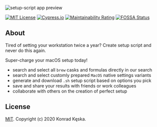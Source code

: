 ![setup-script app preview](https://user-images.githubusercontent.com/29062983/99889924-3b63b100-2c5a-11eb-8bcc-2ac84298866c.png)

[![MIT License](https://img.shields.io/badge/license-MIT-green.svg)](https://github.com/konradkeska/setup-script/blob/master/LICENSE)
[![Cypress.io](https://img.shields.io/badge/tested%20with-Cypress-04C38E.svg)](https://www.cypress.io/)
[![Maintainability Rating](https://sonarcloud.io/api/project_badges/measure?project=konradkeska_setup-script&metric=sqale_rating)](https://sonarcloud.io/dashboard?id=konradkeska_setup-script)
[![FOSSA Status](https://app.fossa.com/api/projects/git%2Bgithub.com%2Fkonradkeska%2Fsetup-script.svg?type=shield)](https://app.fossa.com/projects/git%2Bgithub.com%2Fkonradkeska%2Fsetup-script?ref=badge_shield)

## About

Tired of setting your workstation twice a year? Create setup script and never do this again.

Super-charge your macOS setup today!

- search and select all `brew` casks and formulas directly in our search
- search and select customly prepared `MacOS` native settings variants
- generate and download `.sh` setup script based on options you pick
- save and share your results with friends or work colleagues
- collaborate with others on the creation of perfect setup

## License

[MIT](LICENSE). Copyright (c) 2020 Konrad Kęska.
